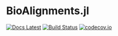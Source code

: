 BioAlignments.jl
================

[![Docs Latest][docs-latest-img]][docs-latest-url]
[![Build Status][travisci-img]][travisci-url]
[![codecov.io][codecov-img]][codecov-url]

[travisci-img]: https://travis-ci.org/BioJulia/BioAlignments.jl.svg?branch=master
[travisci-url]: https://travis-ci.org/BioJulia/BioAlignments.jl
[codecov-img]: http://codecov.io/github/BioJulia/BioAlignments.jl/coverage.svg?branch=master
[codecov-url]: http://codecov.io/github/BioJulia/BioAlignments.jl?branch=master
[docs-latest-img]: https://img.shields.io/badge/docs-latest-blue.svg
[docs-latest-url]: https://biojulia.github.io/BioAlignments.jl/latest/
